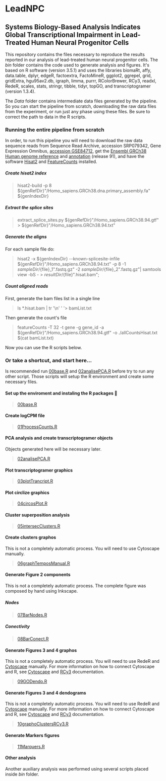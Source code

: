 # LeadNPC
## Systems Biology-Based Analysis Indicates Global Transcriptional Impairment in Lead-Treated Human Neural Progenitor Cells

This repository contains the files necessary to reproduce the results reported in our analysis of lead-treated human neural progenitor cells. The *bin* folder contains the code used to generate analysis and figures. It's based on R software (version 3.5.1) and uses the libraries biomaRt, affy, data.table, dplyr, edgeR, factoextra, FactoMineR, ggplot2, ggrepel, grid, gridExtra, hgu95av2.db, igraph, limma, purrr, RColorBrewer, RCy3, readxl, RedeR, scales, stats, stringr, tibble, tidyr, topGO, and transcriptogramer (version 1.3.4).

The *Data*  folder contains intermediate data files generated by the pipeline. So you can start the pipeline from scratch, downloading the raw data files from the experiment, or run just any phase using these files. Be sure to correct the path to data in the R scripts.

### Running the entire pipeline from scratch
In order, to run this pipeline you will need to download the  raw data sequence reads from Sequence Read Archive, accession SRP079342, Gene Expression Omnibus, [accession GSE84712](http://https://www.ncbi.nlm.nih.gov/geo/query/acc.cgi?acc=GSE84712 "accession GSE84712"), get the [Ensembl GRCh38 Human genome reference](ftp://ftp.ensembl.org/pub/release-91/fasta/homo_sapiens/dna/Homo_sapiens.GRCh38.dna.primary_assembly.fa.gz) and [annotation](ftp://ftp.ensembl.org/pub/release-91/gtf/homo_sapiens/Homo_sapiens.GRCh38.91.gtf.gz) (release 91), and have the software [Hisat2](http://ccb.jhu.edu/software/hisat2/dl/hisat2-2.1.0-Linux_x86_64.zip) and [FeatureCounts](https://sourceforge.net/projects/subread/files/subread-1.6.3/subread-1.6.3-Linux-x86_64.tar.gz) installed.

##### Create hisat2 index
> hisat2-build -p 8 ${genRefDir}"/Homo_sapiens.GRCh38.dna.primary_assembly.fa" ${genIndexDir}

##### Extract the splice sites
> extract_splice_sites.py ${genRefDir}"/Homo_sapiens.GRCh38.94.gtf" > ${genRefDir}"/Homo_sapiens.GRCh38.94.txt"

##### Generate the aligns
For each sample file do:
> hisat2 -x ${genIndexDir} --known-splicesite-infile ${genRefDir}"/Homo_sapiens.GRCh38.94.txt" -p 8 -1 ${sampleDir}/${file}_1".fastq.gz" -2 ${sampleDir}/${file}_2".fastq.gz"| samtools view -bS - > ${resultDir}/${file}".hisat.bam"; 

##### Count aligned reads 
First, generate the bam files list in a single line
> ls *.hisat.bam | tr '\n' ' '> bamList.txt

Then generate the count's file
> featureCounts -T 32  -t gene -g gene_id -a ${genRefDir}"/Homo_sapiens.GRCh38.94.gtf" -o ./allCountsHisat.txt $(cat bamList.txt)

Now you can use the R scripts below.

### Or take a shortcut, and start here...
Is recommended run [00base.R](./bin/00base.R) and [02analisePCA.R](./bin/02analisePCA.R) before try to run any other script. Those scripts will setup the R environment and create some necessary files.

#### Set up the enviroment and instaling the R packages 🤞
> [00base.R](./bin/00base.R)


#### Create logCPM file
> [01ProcessCounts.R](./bin/01ProcessCounts.R)

#### PCA analysis and create transcriptogramer objects
Objects generated here will be necessary later. 
> [02analisePCA.R](./bin/02analisePCA.R)

#### Plot transcriptogramer graphics
> [03plotTrancript.R](./bin/03plotTrancript.R)

#### Plot circlize graphics
> [04circosPlot.R](./bin/04circosPlot.R)


#### Cluster superposition analysis
> [05intersecClusters.R](./bin/05intersecClusters.R)

#### Create clusters graphos
This is not a completely automatic process. You will need to use Cytoscape manually.
> [06graphTemposManual.R](./bin/06graphTemposManual.R)

#### Generate Figure 2 components
This is not a completely automatic process. The complete figure was composed by hand using Inkscape.

##### Nodes
> [07BarNodes.R](./bin/07BarNodes.R)

##### Conectivity
> [08BarConect.R](./bin/08BarConect.R)

#### Generate Figures 3 and 4 graphos
This is not a completely automatic process. You will need to use RedeR and [Cytoscape](https://cytoscape.org/download.html) manually. For more information on how to connect Cytoscape and R, see [Cytoscape](https://cytoscape.org/) and [RCy3](https://bioconductor.org/packages/release/bioc/html/RCy3.html) documentation.
> [09GODendo.R](./bin/09GODendo.R)

#### Generate Figures 3 and 4 dendograms
This is not a completely automatic process. You will need to use RedeR and [Cytoscape](https://cytoscape.org/download.html) manually. For more information on how to connect Cytoscape and R, see [Cytoscape](https://cytoscape.org/) and [RCy3](https://bioconductor.org/packages/release/bioc/html/RCy3.html) documentation.
> [10graphoClustersRCy3.R](./bin/09graphoClustersRCy3.R)

#### Generate Markers figures
> [11Marquers.R](./bin/11Marquers.R)

#### Other analysis
Another auxiliary analysis was performed using several scripts placed inside *bin* folder.
